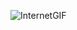 ![InternetGIF](https://user-images.githubusercontent.com/99292913/193956872-27cb56ab-37cb-49e2-a838-652e8c5701bb.gif)




